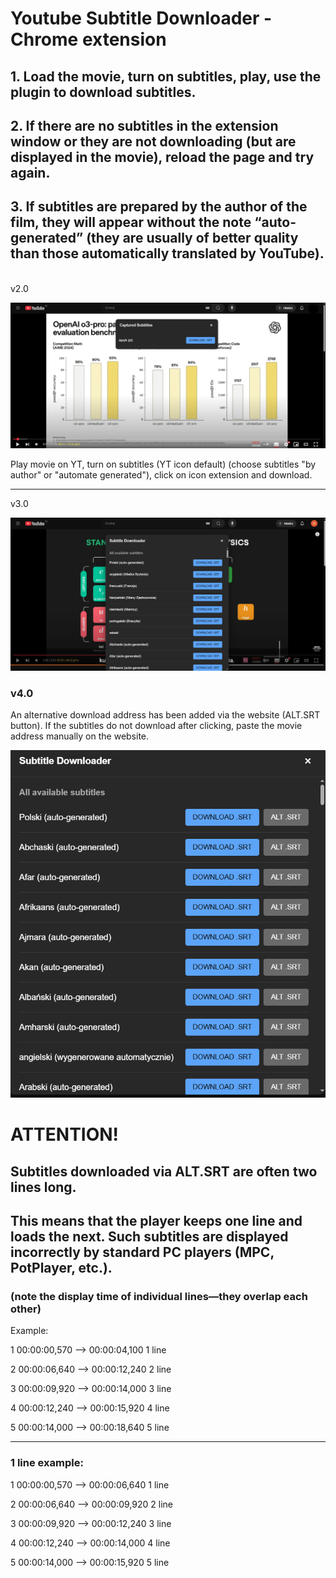 # Youtube Subtitle Downloader - Chrome extension

## 1. Load the movie, turn on subtitles, play, use the plugin to download subtitles.
## 2. If there are no subtitles in the extension window or they are not downloading (but are displayed in the movie), reload the page and try again.
## 3. If subtitles are prepared by the author of the film, they will appear without the note “auto-generated” (they are usually of better quality than those automatically translated by YouTube).
<br>
v2.0

![YoutubeSubtitleDownloader2.0.png](images/YoutubeSubtitleDownloader2.0.png)

Play movie on YT, turn on subtitles (YT icon default) (choose subtitles "by author" or "automate generated"), click on icon extension and download.
***
v3.0

![v3](images/v3.png)

### v4.0
An alternative download address has been added via the website (ALT.SRT button).
If the subtitles do not download after clicking, paste the movie address manually on the website.

![v4](images/v4.png)

# ATTENTION!
## Subtitles downloaded via ALT.SRT are often two lines long.
## This means that the player keeps one line and loads the next. Such subtitles are displayed incorrectly by standard PC players (MPC, PotPlayer, etc.).
### (note the display time of individual lines—they overlap each other)
Example:

1
00:00:00,570 --> 00:00:04,100
1 line

2
00:00:06,640 --> 00:00:12,240
2 line

3
00:00:09,920 --> 00:00:14,000
3 line

4
00:00:12,240 --> 00:00:15,920
4 line 

5
00:00:14,000 --> 00:00:18,640
5 line

***
###  1 line example:
1
00:00:00,570 --> 00:00:06,640
1 line

2
00:00:06,640 --> 00:00:09,920
2 line

3
00:00:09,920 --> 00:00:12,240
3 line

4
00:00:12,240 --> 00:00:14,000
4 line

5
00:00:14,000 --> 00:00:15,920
5 line
